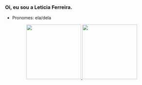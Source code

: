### Oi, eu sou a Leticia Ferreira.

- Pronomes: ela/dela

<div align="center">
  <a href="https://github.com/leticiaflim">
  <img height="180em" src="https://github-readme-stats.vercel.app/api?username=leticiaflim&show_icons=true&theme=dark&include_all_commits=true&count_private=true"/>
  <img height="180em" src="https://github-readme-stats.vercel.app/api/top-langs/?username=leticiaflim&layout=compact&langs_count=7&theme=dark"/>
</div>
